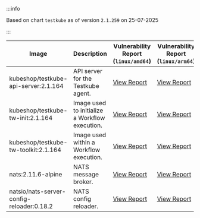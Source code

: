 :::info

Based on chart `testkube` as of version `2.1.259` on 25-07-2025

:::

| Image | Description | Vulnerability Report (`linux/amd64`) | Vulnerability Report (`linux/arm64`) | Docker Image |
|-------|-------------|----------------------------------------|----------------------------------------|--------------|
| kubeshop/testkube-api-server:2.1.164 | API server for the Testkube agent. | [View Report](./testkube-api-server-2.1.164_linux_amd64.md) | [View Report](./testkube-api-server-2.1.164_linux_arm64.md) | [View Image](https://hub.docker.com/layers/kubeshop/testkube-api-server/2.1.164/images/sha256-5e6a8601002976805134ee9b976bf136de8d6d407495a872eb3fde7cf370028c?context=explore) |
| kubeshop/testkube-tw-init:2.1.164 | Image used to initialize a Workflow execution. | [View Report](./testkube-tw-init-2.1.164_linux_amd64.md) | [View Report](./testkube-tw-init-2.1.164_linux_arm64.md) | [View Image](https://hub.docker.com/layers/kubeshop/testkube-tw-init/2.1.164/images/sha256-9e50eb4a7d822570f8a0a7a91c12e0b47b84df8009710da324bad83f61451326?context=explore) |
| kubeshop/testkube-tw-toolkit:2.1.164 | Image used within a Workflow execution. | [View Report](./testkube-tw-toolkit-2.1.164_linux_amd64.md) | [View Report](./testkube-tw-toolkit-2.1.164_linux_arm64.md) | [View Image](https://hub.docker.com/layers/kubeshop/testkube-tw-toolkit/2.1.164/images/sha256-8eda260154bd70ec76a86f47f5ad69ff376de5e78a3a4ef8155fd53e74daf5a4?context=explore) |
| nats:2.11.6-alpine | NATS message broker. | [View Report](./nats-2.11.6-alpine_linux_amd64.md) | [View Report](./nats-2.11.6-alpine_linux_arm64.md) | [View Image](https://hub.docker.com/layers/library/nats/2.11.6-alpine/images/sha256-de0f76b542a7950f4a7a944c5a201f51a72be5aac3e71fbc64f14898e3ae1965?context=explore) |
| natsio/nats-server-config-reloader:0.18.2 | NATS config reloader. | [View Report](./nats-server-config-reloader-0.18.2_linux_amd64.md) | [View Report](./nats-server-config-reloader-0.18.2_linux_arm64.md) | [View Image](https://hub.docker.com/layers/natsio/nats-server-config-reloader/0.18.2/images/sha256-902e9a716beaddfa937bba2a94bf1af779cec3c1a9acc309d68ba7cbea35a833?context=explore) |
